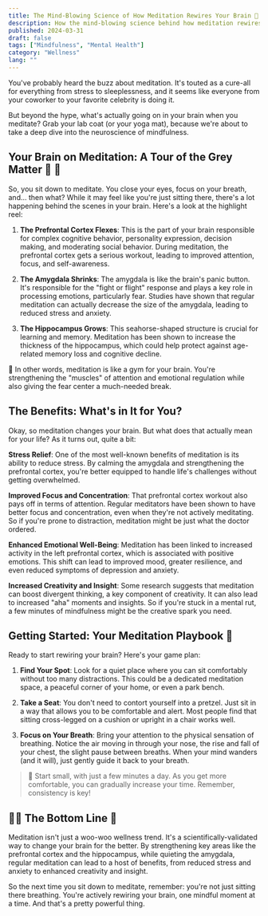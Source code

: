 ```yaml
---
title: The Mind-Blowing Science of How Meditation Rewires Your Brain 🧠 🧘‍ ♀️
description: How the mind-blowing science behind how meditation rewires your brain, from neuroplasticity to shrinking the amygdala. 🧠 🧘‍ ♀️
published: 2024-03-31
draft: false
tags: ["Mindfulness", "Mental Health"]
category: "Wellness"
lang: ""
---
```


<!-- ![Hero Image](./heroImage.jpg) -->

You've probably heard the buzz about meditation. It's touted as a cure-all for everything from stress to sleeplessness, and it seems like everyone from your coworker to your favorite celebrity is doing it.

But beyond the hype, what's actually going on in your brain when you meditate? Grab your lab coat (or your yoga mat), because we're about to take a deep dive into the neuroscience of mindfulness.


## Your Brain on Meditation: A Tour of the Grey Matter 🔬 🧠

So, you sit down to meditate. You close your eyes, focus on your breath, and... then what? While it may feel like you're just sitting there, there's a lot happening behind the scenes in your brain. Here's a look at the highlight reel:

1. **The Prefrontal Cortex Flexes**: This is the part of your brain responsible for complex cognitive behavior, personality expression, decision making, and moderating social behavior. During meditation, the prefrontal cortex gets a serious workout, leading to improved attention, focus, and self-awareness.

2. **The Amygdala Shrinks**: The amygdala is like the brain's panic button. It's responsible for the "fight or flight" response and plays a key role in processing emotions, particularly fear. Studies have shown that regular meditation can actually decrease the size of the amygdala, leading to reduced stress and anxiety.

3. **The Hippocampus Grows**: This seahorse-shaped structure is crucial for learning and memory. Meditation has been shown to increase the thickness of the hippocampus, which could help protect against age-related memory loss and cognitive decline.

💭 In other words, meditation is like a gym for your brain. You're strengthening the "muscles" of attention and emotional regulation while also giving the fear center a much-needed break.

## The Benefits: What's in It for You?

Okay, so meditation changes your brain. But what does that actually mean for your life? As it turns out, quite a bit:

**Stress Relief**: One of the most well-known benefits of meditation is its ability to reduce stress. By calming the amygdala and strengthening the prefrontal cortex, you're better equipped to handle life's challenges without getting overwhelmed.

**Improved Focus and Concentration**: That prefrontal cortex workout also pays off in terms of attention. Regular meditators have been shown to have better focus and concentration, even when they're not actively meditating. So if you're prone to distraction, meditation might be just what the doctor ordered.

**Enhanced Emotional Well-Being**: Meditation has been linked to increased activity in the left prefrontal cortex, which is associated with positive emotions. This shift can lead to improved mood, greater resilience, and even reduced symptoms of depression and anxiety.

**Increased Creativity and Insight**: Some research suggests that meditation can boost divergent thinking, a key component of creativity. It can also lead to increased "aha" moments and insights. So if you're stuck in a mental rut, a few minutes of mindfulness might be the creative spark you need.

## Getting Started: Your Meditation Playbook 🎯

Ready to start rewiring your brain? Here's your game plan:

1. **Find Your Spot**: Look for a quiet place where you can sit comfortably without too many distractions. This could be a dedicated meditation space, a peaceful corner of your home, or even a park bench.

2. **Take a Seat**: You don't need to contort yourself into a pretzel. Just sit in a way that allows you to be comfortable and alert. Most people find that sitting cross-legged on a cushion or upright in a chair works well.

3. **Focus on Your Breath**: Bring your attention to the physical sensation of breathing. Notice the air moving in through your nose, the rise and fall of your chest, the slight pause between breaths. When your mind wanders (and it will), just gently guide it back to your breath.

> 🤔 Start small, with just a few minutes a day. As you get more comfortable, you can gradually increase your time. Remember, consistency is key!

## 🧘‍♀️ The Bottom Line 🧠

Meditation isn't just a woo-woo wellness trend. It's a scientifically-validated way to change your brain for the better. By strengthening key areas like the prefrontal cortex and the hippocampus, while quieting the amygdala, regular meditation can lead to a host of benefits, from reduced stress and anxiety to enhanced creativity and insight.

So the next time you sit down to meditate, remember: you're not just sitting there breathing. You're actively rewiring your brain, one mindful moment at a time. And that's a pretty powerful thing.

